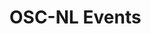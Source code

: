 # OSC-NL Events

<link rel="stylesheet" property="stylesheet" href="https://elixirtess.github.io/TeSS_widgets/css/tess-widget.css"/>
<div id="tess-widget-google-map" class="tess-widget tess-widget-google-map"></div>
<script>
function initTeSSWidgets() {
    TessWidget.Events(document.getElementById('tess-widget-google-map'),
        'GoogleMap',
        {
            opts: {
                apiKey: 'AIzaSyAtxeshmu-95V4KZWyDklhhO-UNqNQQJKo',
                cluster: true
            },
            params: {
                contentProvider: [ "OSCM", "OSCR", "OSCT", "OSCE", "OSCG", "OSCD" ]
            },  
            baseUrl: 'https://dev.tess.elixir-europe.org'
        });
}
</script>
<script async="" defer="" src="https://elixirtess.github.io/TeSS_widgets/js/tess-widget-standalone.js" onload="initTeSSWidgets()"></script>
